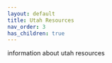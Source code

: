 ```yaml
---
layout: default
title: Utah Resources
nav_order: 3
has_children: true
---
```


information about utah resources
